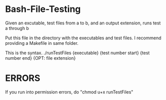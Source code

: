 # Bash-File-Testing
Given an excutable, test files from a to b, and an output extension, runs test a through b

Put this file in the directory with the executables and test files.
I recommend providing a Makefile in same folder.

This is the syntax.
./runTestFiles {executable} {test number start} {test number end} {OPT: file extension}

# ERRORS
If you run into permission errors, do "chmod u+x runTestFiles"
